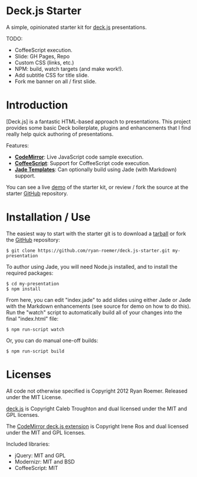 Deck.js Starter
===============

A simple, opinionated starter kit for [deck.js][deckjs] presentations.

TODO:

- CoffeeScript execution.
- Slide: GH Pages, Repo
- Custom CSS (links, etc.)
- NPM: build, watch targets (and make work!).
- Add subtitle CSS for title slide.
- Fork me banner on all / first slide.


Introduction
============

[Deck.js] is a fantastic HTML-based approach to presentations. This project
provides some basic Deck boilerplate, plugins and enhancements that I find
really help quick authoring of presentations.

Features:

* **[CodeMirror][cm]**: Live JavaScript code sample execution.
* **[CoffeeScript][cs]**: Support for CoffeeScript code execution.
* **[Jade Templates][jade]**: Can optionally build using Jade
  (with Markdown) support.

You can see a live [demo][demo] of the starter kit, or review / fork the
source at the starter [GitHub][gh] repository.

Installation / Use
==================

The easiest way to start with the starter git is to download a [tarball][tb] or
fork the [GitHub][gh] repository:

    $ git clone https://github.com/ryan-roemer/deck.js-starter.git my-presentation

To author using Jade, you will need Node.js installed, and to install the
required packages:

    $ cd my-presentation
    $ npm install

From here, you can edit "index.jade" to add slides using either Jade or Jade
with the Markdown enhancements (see source for demo on how to do this). Run
the "watch" script to automatically build all of your changes into the final
"index.html" file:

    $ npm run-script watch

Or, you can do manual one-off builds:

    $ npm run-script build


Licenses
========
All code not otherwise specified is Copyright 2012 Ryan Roemer.
Released under the MIT License.

[deck.js][deckjs] is Copyright Caleb Troughton and dual licensed under the
MIT and GPL licenses.

The [CodeMirror deck.js extension][cm] is Copyright Irene Ros and dual licensed
under the MIT and GPL licenses.

Included libraries:

* jQuery: MIT and GPL
* Modernizr: MIT and BSD
* CoffeeScript: MIT

[tb]: https://ryan-roemer.github.com/deck.js-starter/archive/master.tar.gz
[demo]: http://ryan-roemer.github.com/deck.js-starter
[gh]: https://github.com/ryan-roemer/deck.js-starter
[deckjs]: https://github.com/imakewebthings/deck.js
[jade]: https://github.com/iros/deck.js-codemirror
[cm]: https://github.com/iros/deck.js-codemirror
[cs]: http://coffeescript.org/
